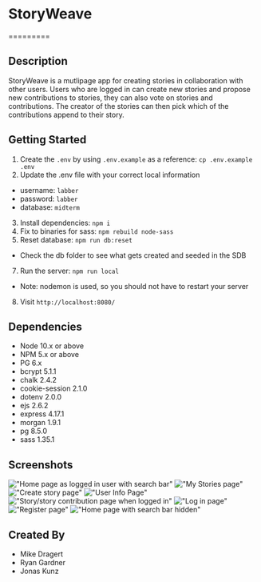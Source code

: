 # StoryWeave
=========

## Description

  StoryWeave is a mutlipage app for creating stories in collaboration with other users. Users who are logged in can create new stories and propose new contributions to stories, they can also vote on stories and contributions. The creator of the stories can then pick which of the contributions append to their story. 

## Getting Started

1. Create the `.env` by using `.env.example` as a reference: `cp .env.example .env`
2. Update the .env file with your correct local information 
  - username: `labber` 
  - password: `labber` 
  - database: `midterm`
3. Install dependencies: `npm i`
4. Fix to binaries for sass: `npm rebuild node-sass`
5. Reset database: `npm run db:reset`
  - Check the db folder to see what gets created and seeded in the SDB
7. Run the server: `npm run local`
  - Note: nodemon is used, so you should not have to restart your server
8. Visit `http://localhost:8080/`

## Dependencies

- Node 10.x or above
- NPM 5.x or above
- PG 6.x
- bcrypt 5.1.1
- chalk 2.4.2
- cookie-session 2.1.0
- dotenv 2.0.0
- ejs 2.6.2
- express 4.17.1
- morgan 1.9.1
- pg 8.5.0
- sass 1.35.1

## Screenshots
!["Home page as logged in user with search bar"](https://github.com/GardRyan/midterm/blob/master/docs/Screen%20Shot%202024-02-16%20at%2013.00.01-fullpage.png)
!["My Stories page"](https://github.com/GardRyan/midterm/blob/master/docs/Screen%20Shot%202024-02-16%20at%2013.03.13-fullpage.png)
!["Create story page"](https://github.com/GardRyan/midterm/blob/master/docs/Screen%20Shot%202024-02-16%20at%2013.03.17-fullpage.png)
!["User Info Page"](https://github.com/GardRyan/midterm/blob/master/docs/Screen%20Shot%202024-02-16%20at%2013.03.22-fullpage.png)
!["Story/story contribution page when logged in"](https://github.com/GardRyan/midterm/blob/master/docs/Screen%20Shot%202024-02-16%20at%2013.03.31-fullpage.png)
!["Log in page"](https://github.com/GardRyan/midterm/blob/master/docs/Screen%20Shot%202024-02-16%20at%2013.03.42-fullpage.png)
!["Register page"](https://github.com/GardRyan/midterm/blob/master/docs/Screen%20Shot%202024-02-16%20at%2013.03.47-fullpage.png)
!["Home page with search bar hidden"](https://github.com/GardRyan/midterm/blob/master/docs/Screen%20Shot%202024-02-16%20at%2013.04.04-fullpage.png)

## Created By

- Mike Dragert
- Ryan Gardner
- Jonas Kunz
